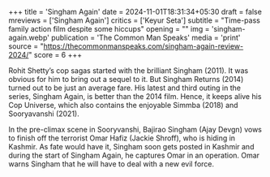 +++
title = 'Singham Again'
date = 2024-11-01T18:31:34+05:30
draft = false
mreviews = ['Singham Again']
critics = ['Keyur Seta']
subtitle = "Time-pass family action film despite some hiccups"
opening = ""
img = 'singham-again.webp'
publication = 'The Common Man Speaks'
media = 'print'
source = "https://thecommonmanspeaks.com/singham-again-review-2024/"
score = 6
+++

Rohit Shetty’s cop sagas started with the brilliant Singham (2011). It was obvious for him to bring out a sequel to it. But Singham Returns (2014) turned out to be just an average fare. His latest and third outing in the series, Singham Again, is better than the 2014 film. Hence, it keeps alive his Cop Universe, which also contains the enjoyable Simmba (2018) and Sooryavanshi (2021).

In the pre-climax scene in Sooryvanshi, Bajirao Singham (Ajay Devgn) vows to finish off the terrorist Omar Hafiz (Jackie Shroff), who is hiding in Kashmir. As fate would have it, Singham soon gets posted in Kashmir and during the start of Singham Again, he captures Omar in an operation. Omar warns Singham that he will have to deal with a new evil force.
